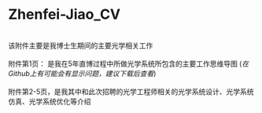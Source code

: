 # Zhenfei-Jiao_CV
\
该附件主要是我博士生期间的主要光学相关工作\
\
附件第1页： 是我在5年直博过程中所做光学系统所包含的主要工作思维导图 (*在Github上有可能会有显示问题，建议下载后查看*)\
\
附件第2-5页，是我其中和此次招聘的光学工程师相关的光学系统设计、光学系统仿真、光学系统优化等介绍
